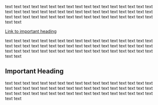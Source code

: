 ﻿
text text text text text text text text text text text text text text text text text text text text text text text text text text 
text text text text text text text text text text text text text text text text text text text text text 
text text text text text text 

[Link to important heading](#important-heading)

text text text text text text text text text text text text text text text text text text text text text text text text text text 
text text text text text text text text text text text text text text text text text text text text text 
text text text text text text 

## Important Heading

text text text text text text text text text text text text text text text text text text text text text text text text text text 
text text text text text text text text text text text text text text text text text text text text text 
text text text text text text 